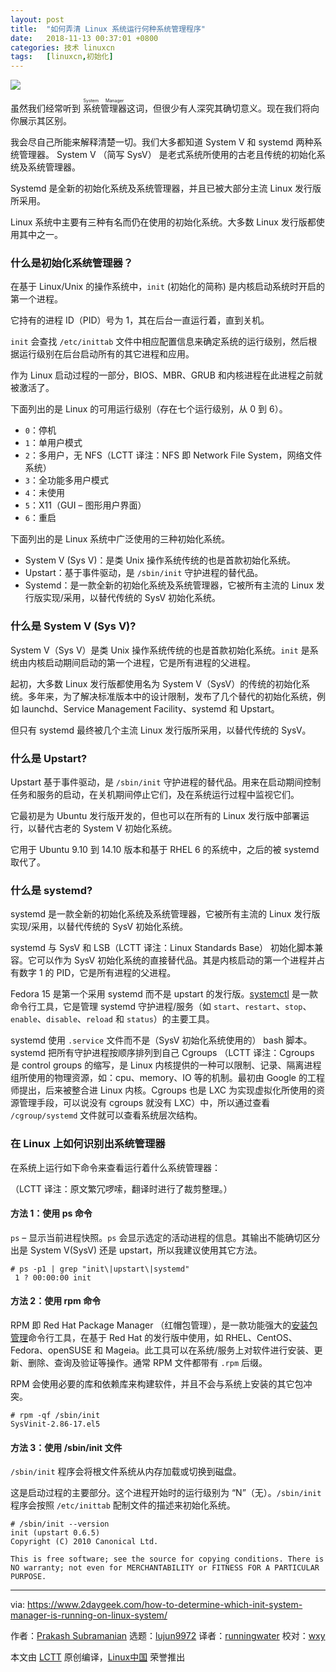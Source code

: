 ```yaml
---
layout: post
title:	"如何弄清 Linux 系统运行何种系统管理程序"
date:	2018-11-13 00:37:01 +0800 
categories:	技术 linuxcn 
tags:	[linuxcn,初始化]
---
```



![](/Asserts/Images//attachment/album/201811/13/003654a6ytyyyomtl62ydy.jpg)


虽然我们经常听到<ruby> 系统管理器 <rt>  System Manager </rt></ruby>这词，但很少有人深究其确切意义。现在我们将向你展示其区别。


我会尽自己所能来解释清楚一切。我们大多都知道 System V 和 systemd 两种系统管理器。 System V （简写 SysV） 是老式系统所使用的古老且传统的初始化系统及系统管理器。


Systemd 是全新的初始化系统及系统管理器，并且已被大部分主流 Linux 发行版所采用。


Linux 系统中主要有三种有名而仍在使用的初始化系统。大多数 Linux 发行版都使用其中之一。


### 什么是初始化系统管理器？


在基于 Linux/Unix 的操作系统中，`init` (初始化的简称) 是内核启动系统时开启的第一个进程。


它持有的进程 ID（PID）号为 1，其在后台一直运行着，直到关机。


`init` 会查找 `/etc/inittab` 文件中相应配置信息来确定系统的运行级别，然后根据运行级别在后台启动所有的其它进程和应用。


作为 Linux 启动过程的一部分，BIOS、MBR、GRUB 和内核进程在此进程之前就被激活了。


下面列出的是 Linux 的可用运行级别（存在七个运行级别，从 0 到 6）。


* `0`：停机
* `1`：单用户模式
* `2`：多用户，无 NFS（LCTT 译注：NFS 即 Network File System，网络文件系统）
* `3`：全功能多用户模式
* `4`：未使用
* `5`：X11（GUI – 图形用户界面）
* `6`：重启


下面列出的是 Linux 系统中广泛使用的三种初始化系统。


* System V (Sys V)：是类 Unix 操作系统传统的也是首款初始化系统。
* Upstart：基于事件驱动，是 `/sbin/init` 守护进程的替代品。
* Systemd：是一款全新的初始化系统及系统管理器，它被所有主流的 Linux 发行版实现/采用，以替代传统的 SysV 初始化系统。


### 什么是 System V (Sys V)?


System V（Sys V）是类 Unix 操作系统传统的也是首款初始化系统。`init` 是系统由内核启动期间启动的第一个进程，它是所有进程的父进程。


起初，大多数 Linux 发行版都使用名为 System V（SysV）的传统的初始化系统。多年来，为了解决标准版本中的设计限制，发布了几个替代的初始化系统，例如 launchd、Service Management Facility、systemd 和 Upstart。


但只有 systemd 最终被几个主流 Linux 发行版所采用，以替代传统的 SysV。


### 什么是 Upstart?


Upstart 基于事件驱动，是 `/sbin/init` 守护进程的替代品。用来在启动期间控制任务和服务的启动，在关机期间停止它们，及在系统运行过程中监视它们。


它最初是为 Ubuntu 发行版开发的，但也可以在所有的 Linux 发行版中部署运行，以替代古老的 System V 初始化系统。


它用于 Ubuntu 9.10 到 14.10 版本和基于 RHEL 6 的系统中，之后的被 systemd 取代了。


### 什么是 systemd?


systemd 是一款全新的初始化系统及系统管理器，它被所有主流的 Linux 发行版实现/采用，以替代传统的 SysV 初始化系统。


systemd 与 SysV 和 LSB（LCTT 译注：Linux Standards Base） 初始化脚本兼容。它可以作为 SysV 初始化系统的直接替代品。其是内核启动的第一个进程并占有数字 1 的 PID，它是所有进程的父进程。


Fedora 15 是第一个采用 systemd 而不是 upstart 的发行版。[systemctl](https://www.2daygeek.com/how-to-check-all-running-services-in-linux/) 是一款命令行工具，它是管理 systemd 守护进程/服务（如 `start`、`restart`、`stop`、`enable`、`disable`、`reload` 和 `status`）的主要工具。


systemd 使用 `.service` 文件而不是（SysV 初始化系统使用的） bash 脚本。systemd 把所有守护进程按顺序排列到自己 Cgroups （LCTT 译注：Cgroups 是 control groups 的缩写，是 Linux 内核提供的一种可以限制、记录、隔离进程组所使用的物理资源，如：cpu、memory、IO 等的机制。最初由 Google 的工程师提出，后来被整合进 Linux 内核。Cgroups 也是 LXC 为实现虚拟化所使用的资源管理手段，可以说没有 cgroups 就没有 LXC）中，所以通过查看 `/cgroup/systemd` 文件就可以查看系统层次结构。


### 在 Linux 上如何识别出系统管理器


在系统上运行如下命令来查看运行着什么系统管理器：


（LCTT 译注：原文繁冗啰嗦，翻译时进行了裁剪整理。）


#### 方法 1：使用 ps 命令


`ps` – 显示当前进程快照。`ps` 会显示选定的活动进程的信息。其输出不能确切区分出是 System V(SysV) 还是 upstart，所以我建议使用其它方法。



```
# ps -p1 | grep "init\|upstart\|systemd"
 1 ? 00:00:00 init
```

#### 方法 2：使用 rpm 命令


RPM 即 Red Hat Package Manager （红帽包管理），是一款功能强大的[安装包管理](https://www.2daygeek.com/category/package-management/)命令行工具，在基于 Red Hat 的发行版中使用，如 RHEL、CentOS、Fedora、openSUSE 和 Mageia。此工具可以在系统/服务上对软件进行安装、更新、删除、查询及验证等操作。通常 RPM 文件都带有 `.rpm` 后缀。


RPM 会使用必要的库和依赖库来构建软件，并且不会与系统上安装的其它包冲突。



```
# rpm -qf /sbin/init
SysVinit-2.86-17.el5
```

#### 方法 3：使用 /sbin/init 文件


`/sbin/init` 程序会将根文件系统从内存加载或切换到磁盘。


这是启动过程的主要部分。这个进程开始时的运行级别为 “N”（无）。`/sbin/init` 程序会按照 `/etc/inittab` 配制文件的描述来初始化系统。



```
# /sbin/init --version
init (upstart 0.6.5)
Copyright (C) 2010 Canonical Ltd.

This is free software; see the source for copying conditions. There is NO warranty; not even for MERCHANTABILITY or FITNESS FOR A PARTICULAR PURPOSE.
```



---


via: <https://www.2daygeek.com/how-to-determine-which-init-system-manager-is-running-on-linux-system/>


作者：[Prakash Subramanian](https://www.2daygeek.com/author/prakash/) 选题：[lujun9972](https://github.com/lujun9972) 译者：[runningwater](https://github.com/runningwater) 校对：[wxy](https://github.com/wxy)


本文由 [LCTT](https://github.com/LCTT/TranslateProject) 原创编译，[Linux中国](https://linux.cn/) 荣誉推出
